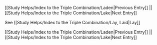 [[Study Helps/Index to the Triple Combination/Laden|Previous Entry]]  ||  [[Study Helps/Index to the Triple Combination/Lake|Next Entry]]

 See [[Study Helps/Index to the Triple Combination/Lay, Laid|Lay]]

[[Study Helps/Index to the Triple Combination/Laden|Previous Entry]]  ||  [[Study Helps/Index to the Triple Combination/Lake|Next Entry]]